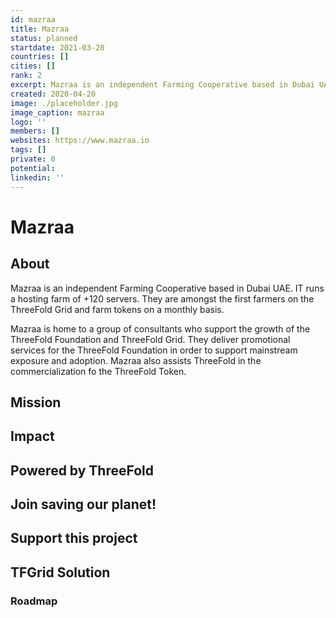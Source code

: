 ```yaml
---
id: mazraa
title: Mazraa
status: planned
startdate: 2021-03-20
countries: []
cities: []
rank: 2
excerpt: Mazraa is an independent Farming Cooperative based in Dubai UAE.
created: 2020-04-20
image: ./placeholder.jpg
image_caption: mazraa
logo: ''
members: []
websites: https://www.mazraa.io
tags: []
private: 0
potential:
linkedin: ''
---
```


# Mazraa

## About

Mazraa is an independent Farming Cooperative based in Dubai UAE. IT runs a hosting farm of +120 servers. They are amongst the first farmers on the ThreeFold Grid and farm tokens on a monthly basis.

Mazraa is home to a group of consultants who support the growth of the ThreeFold Foundation and ThreeFold Grid. They deliver promotional services for the ThreeFold Foundation in order to support mainstream exposure and adoption. Mazraa also assists ThreeFold in the commercialization fo the ThreeFold Token.


## Mission

## Impact

## Powered by ThreeFold

## Join saving our planet!

## Support this project

## TFGrid Solution

### Roadmap



